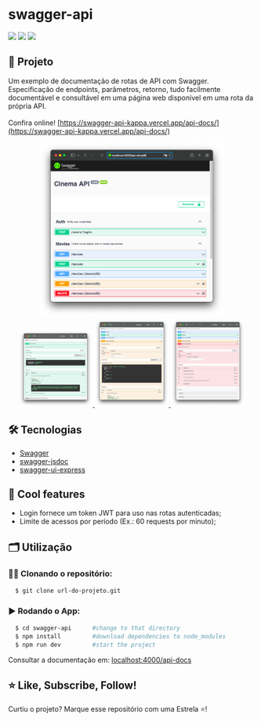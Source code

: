 # swagger-api
<!--
<div align="center">
<img src="https://miro.medium.com/v2/resize:fit:200/format:webp/0*otsfLuH8efGUeedm.png"/>
</div>
-->
![](https://sloc.xyz/github/Alessandro1918/swagger-api/)
![](https://sloc.xyz/github/Alessandro1918/swagger-api?category=code)
![](https://sloc.xyz/github/Alessandro1918/swagger-api?category=comments)

## 🚀 Projeto
Um exemplo de documentação de rotas de API com Swagger. Especificação de endpoints, parâmetros, retorno, tudo facilmente documentável e consultável em uma página web disponível em uma rota da própria API.</br>
</br>
Confira online! [https://swagger-api-kappa.vercel.app/api-docs/](https://swagger-api-kappa.vercel.app/api-docs/)

<div align="center">
  <a href="https://swagger-api-kappa.vercel.app/api-docs/">
    <img src="github_assets/routes.png" alt="routes" title="routes" width="75%"/>
  </a>
</div>
<div align="center">
  <a href="https://swagger-api-kappa.vercel.app/api-docs/">
    <img src="github_assets/api-auth.png" alt="api-auth" title="api-auth" width="30%"/>
  </a>
  <a href="https://swagger-api-kappa.vercel.app/api-docs/">
    <img src="github_assets/api-put.png" alt="api-put" title="api-put" width="30%"/>
  </a>
  <a href="https://swagger-api-kappa.vercel.app/api-docs/">
    <img src="github_assets/api-delete.png" alt="api-delete" title="api-delete" width="30%"/>
  </a>
</div>

## 🛠️ Tecnologias
- [Swagger](https://swagger.io)
- [swagger-jsdoc](https://www.npmjs.com/package/swagger-jsdoc)
- [swagger-ui-express](https://www.npmjs.com/package/swagger-ui-express)

## 🧊 Cool features
- Login fornece um token JWT para uso nas rotas autenticadas;
- Limite de acessos por período (Ex.: 60 requests por minuto);

## 🗂️ Utilização

### 🐑🐑 Clonando o repositório:

```bash
  $ git clone url-do-projeto.git
```

### ▶️ Rodando o App:

```bash
  $ cd swagger-api      #change to that directory 
  $ npm install         #download dependencies to node_modules
  $ npm run dev         #start the project
```

Consultar a documentação em: [localhost:4000/api-docs](http://localhost:4000/api-docs)

## ⭐ Like, Subscribe, Follow!
Curtiu o projeto? Marque esse repositório com uma Estrela ⭐!
